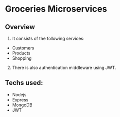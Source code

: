 # Groceries Microservices

## Overview

1. It consists of the following services:

- Customers
- Products
- Shopping

2. There is also authentication middleware using JWT.

## Techs used:

- Nodejs
- Express
- MongoDB
- JWT
